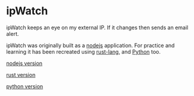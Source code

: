 # ipWatch

ipWatch keeps an eye on my external IP. If it changes then sends an email alert.

ipWatch was originally built as a [nodejs](https://node.js) application. For practice and learning it has been recreated using [rust-lang](https://rust-lang.org), and [Python](https://python.org) too.

[nodejs version](./nodejs/)

[rust version](./rust/)

[python version](./python/)
